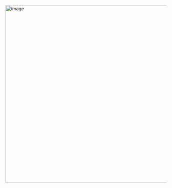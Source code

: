 <img width="974" height="556" alt="image" src="https://github.com/user-attachments/assets/2f491d52-e167-44b9-b4e3-80cca546c6a6" />
